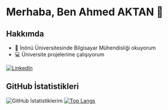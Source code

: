 # Merhaba, Ben Ahmed AKTAN 👋

## Hakkımda

- 🌱 İnönü Üniversitesinde Bilgisayar Mühendisliği okuyorum
- 💻 Üniversite projelerime çalışıyorum
 
[![LinkedIn](https://img.shields.io/badge/LinkedIn-0A66C2?style=flat&logo=linkedin&logoColor=white)](https://www.linkedin.com/in/ahmedaktan)

## GitHub İstatistikleri

![GitHub İstatistiklerim](https://github-readme-stats.vercel.app/api?username=aahmedaktan&show_icons=true)
[![Top Langs](https://github-readme-stats.vercel.app/api/top-langs/?username=anuraghazra&layout=donut)](https://github.com/anuraghazra/github-readme-stats&theme=dark)
<img src="https://komarev.com/ghpvc/?username=aahmedaktan&style=flat-square&color=blue" alt=""/>
